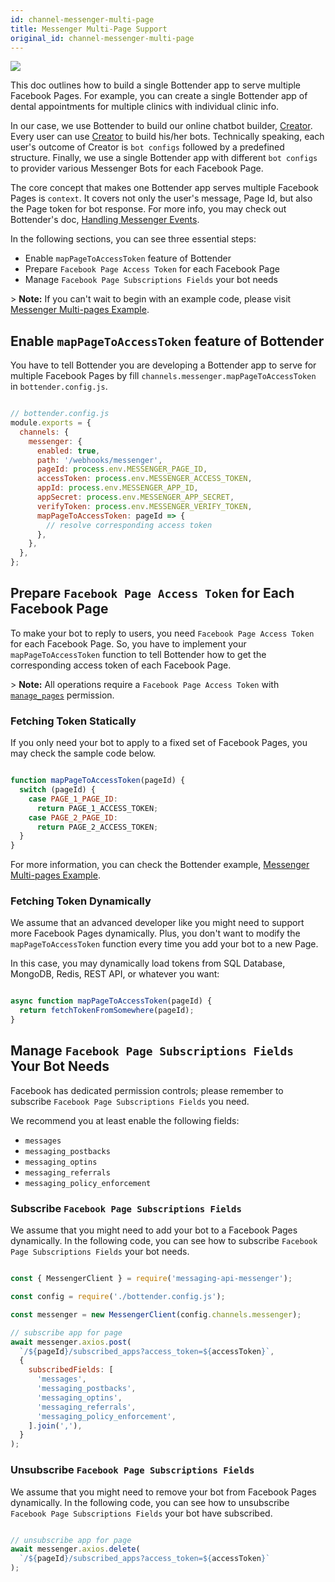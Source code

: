 ```yaml
---
id: channel-messenger-multi-page
title: Messenger Multi-Page Support
original_id: channel-messenger-multi-page
---
```

![](https://user-images.githubusercontent.com/662387/71957687-66533b00-3229-11ea-9914-7e5919dd9d61.png)

This doc outlines how to build a single Bottender app to serve multiple Facebook Pages. For example, you can create a single Bottender app of dental appointments for multiple clinics with individual clinic info.

In our case, we use Bottender to build our online chatbot builder, [Creator](https://yoctol.ai/creator/). Every user can use [Creator](https://yoctol.ai/creator/) to build his/her bots. Technically speaking, each user's outcome of Creator is `bot configs` followed by a predefined structure. Finally, we use a single Bottender app with different `bot configs` to provider various Messenger Bots for each Facebook Page.

The core concept that makes one Bottender app serves multiple Facebook Pages is `context`. It covers not only the user's message, Page Id, but also the Page token for bot response. For more info, you may check out Bottender's doc, [Handling Messenger Events](https://bottender.js.org/docs/channel-messenger-handling-events).

In the following sections, you can see three essential steps:

-   Enable `mapPageToAccessToken` feature of Bottender
-   Prepare `Facebook Page Access Token` for each Facebook Page
-   Manage `Facebook Page Subscriptions Fields` your bot needs

&gt; **Note:** If you can't wait to begin with an example code, please visit [Messenger Multi-pages Example](https://github.com/Yoctol/bottender/tree/master/examples/messenger-multi-pages).

## Enable `mapPageToAccessToken` feature of Bottender

You have to tell Bottender you are developing a Bottender app to serve for multiple Facebook Pages by fill `channels.messenger.mapPageToAccessToken` in `bottender.config.js`.

```js

// bottender.config.js
module.exports = {
  channels: {
    messenger: {
      enabled: true,
      path: '/webhooks/messenger',
      pageId: process.env.MESSENGER_PAGE_ID,
      accessToken: process.env.MESSENGER_ACCESS_TOKEN,
      appId: process.env.MESSENGER_APP_ID,
      appSecret: process.env.MESSENGER_APP_SECRET,
      verifyToken: process.env.MESSENGER_VERIFY_TOKEN,
      mapPageToAccessToken: pageId => {
        // resolve corresponding access token
      },
    },
  },
};

```

## Prepare `Facebook Page Access Token` for Each Facebook Page

To make your bot to reply to users, you need `Facebook Page Access Token` for each Facebook Page. So, you have to implement your `mapPageToAccessToken` function to tell Bottender how to get the corresponding access token of each Facebook Page.

&gt; **Note:** All operations require a `Facebook Page Access Token` with [`manage_pages`](https://developers.facebook.com/docs/facebook-login/permissions/#reference-manage_pages) permission.

### Fetching Token Statically

If you only need your bot to apply to a fixed set of Facebook Pages, you may check the sample code below.

```js

function mapPageToAccessToken(pageId) {
  switch (pageId) {
    case PAGE_1_PAGE_ID:
      return PAGE_1_ACCESS_TOKEN;
    case PAGE_2_PAGE_ID:
      return PAGE_2_ACCESS_TOKEN;
  }
}

```

For more information, you can check the Bottender example, [Messenger Multi-pages Example](https://github.com/Yoctol/bottender/tree/master/examples/messenger-multi-pages).

### Fetching Token Dynamically

We assume that an advanced developer like you might need to support more Facebook Pages dynamically. Plus, you don't want to modify the `mapPageToAccessToken` function every time you add your bot to a new Page.

In this case, you may dynamically load tokens from SQL Database, MongoDB, Redis, REST API, or whatever you want:

```js

async function mapPageToAccessToken(pageId) {
  return fetchTokenFromSomewhere(pageId);
}

```

## Manage `Facebook Page Subscriptions Fields` Your Bot Needs

Facebook has dedicated permission controls; please remember to subscribe `Facebook Page Subscriptions Fields` you need.

We recommend you at least enable the following fields:

-   `messages`
-   `messaging_postbacks`
-   `messaging_optins`
-   `messaging_referrals`
-   `messaging_policy_enforcement`

### Subscribe `Facebook Page Subscriptions Fields`

We assume that you might need to add your bot to a Facebook Pages dynamically. In the following code, you can see how to subscribe `Facebook Page Subscriptions Fields` your bot needs.

```js

const { MessengerClient } = require('messaging-api-messenger');

const config = require('./bottender.config.js');

const messenger = new MessengerClient(config.channels.messenger);

// subscribe app for page
await messenger.axios.post(
  `/${pageId}/subscribed_apps?access_token=${accessToken}`,
  {
    subscribedFields: [
      'messages',
      'messaging_postbacks',
      'messaging_optins',
      'messaging_referrals',
      'messaging_policy_enforcement',
    ].join(','),
  }
);

```

### Unsubscribe `Facebook Page Subscriptions Fields`

We assume that you might need to remove your bot from Facebook Pages dynamically. In the following code, you can see how to unsubscribe `Facebook Page Subscriptions Fields` your bot have subscribed.

```js

// unsubscribe app for page
await messenger.axios.delete(
  `/${pageId}/subscribed_apps?access_token=${accessToken}`
);

```
